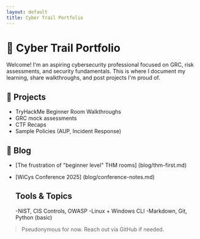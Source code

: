 ```yaml
---
layout: default
title: Cyber Trail Portfolio
---
```


# 🔐 Cyber Trail Portfolio

Welcome! I'm an aspiring cybersecurity professional focused on GRC, risk assessments, and security fundamentals. This is where I document my learning, share walkthroughs, and post projects I'm proud of.

## 🧪 Projects
- TryHackMe Beginner Room Walkthroughs
- GRC mock assessments
- CTF Recaps
- Sample Policies (AUP, Incident Response)

## 📝 Blog
- [The frustration of "beginner level" THM rooms] (blog/thm-first.md)
- [WiCys Conference 2025] (blog/conference-notes.md)

  ## Tools & Topics
  -NIST, CIS Controls, OWASP
  -Linux + Windows CLI
  -Markdown, Git, Python (basic)

> Pseudonymous for now. Reach out via GitHub if needed.
